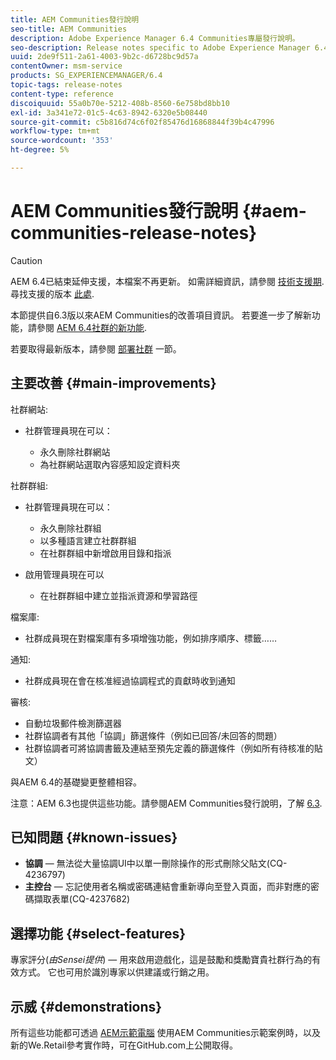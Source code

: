 ```yaml
---
title: AEM Communities發行說明
seo-title: AEM Communities
description: Adobe Experience Manager 6.4 Communities專屬發行說明。
seo-description: Release notes specific to Adobe Experience Manager 6.4 Communities.
uuid: 2de9f511-2a61-4003-9b2c-d6728bc9d57a
contentOwner: msm-service
products: SG_EXPERIENCEMANAGER/6.4
topic-tags: release-notes
content-type: reference
discoiquuid: 55a0b70e-5212-408b-8560-6e758bd8bb10
exl-id: 3a341e72-01c5-4c63-8942-6320e5b08440
source-git-commit: c5b816d74c6f02f85476d16868844f39b4c47996
workflow-type: tm+mt
source-wordcount: '353'
ht-degree: 5%

---
```


# AEM Communities發行說明 {#aem-communities-release-notes}

>[!CAUTION]
>
>AEM 6.4已結束延伸支援，本檔案不再更新。 如需詳細資訊，請參閱 [技術支援期](https://helpx.adobe.com//tw/support/programs/eol-matrix.html). 尋找支援的版本 [此處](https://experienceleague.adobe.com/docs/).

本節提供自6.3版以來AEM Communities的改善項目資訊。 若要進一步了解新功能，請參閱 [AEM 6.4社群的新功能](/help/communities/whats-new-aem-communities.md).

若要取得最新版本，請參閱 [部署社群](/help/communities/deploy-communities.md#latest-releases) 一節。

## 主要改善 {#main-improvements}

社群網站:

* 社群管理員現在可以：

   * 永久刪除社群網站
   * 為社群網站選取內容感知設定資料夾

社群群組:

* 社群管理員現在可以：

   * 永久刪除社群組
   * 以多種語言建立社群群組
   * 在社群群組中新增啟用目錄和指派

* 啟用管理員現在可以

   * 在社群群組中建立並指派資源和學習路徑

檔案庫:

* 社群成員現在對檔案庫有多項增強功能，例如排序順序、標籤……

通知:

* 社群成員現在會在核准經過協調程式的貢獻時收到通知

審核:

* 自動垃圾郵件檢測篩選器
* 社群協調者有其他「協調」篩選條件（例如已回答/未回答的問題）
* 社群協調者可將協調書籤及連結至預先定義的篩選條件（例如所有待核准的貼文）

與AEM 6.4的基礎變更整體相容。

注意：AEM 6.3也提供這些功能。請參閱AEM Communities發行說明，了解 [6.3](https://helpx.adobe.com/tw/experience-manager/6-3/release-notes.html).

## 已知問題 {#known-issues}

* **協調**  — 無法從大量協調UI中以單一刪除操作的形式刪除父貼文(CQ-4236797)
* **主控台**  — 忘記使用者名稱或密碼連結會重新導向至登入頁面，而非對應的密碼擷取表單(CQ-4237682)

## 選擇功能 {#select-features}

專家評分(*由Sensei提供*) — 用來啟用遊戲化，這是鼓勵和獎勵寶貴社群行為的有效方式。 它也可用於識別專家以供建議或行銷之用。

## 示威 {#demonstrations}

所有這些功能都可透過 [AEM示範電腦](https://github.com/Adobe-Marketing-Cloud/aem-demo-machine/wiki) 使用AEM Communities示範案例時，以及新的We.Retail參考實作時，可在GitHub.com上公開取得。
